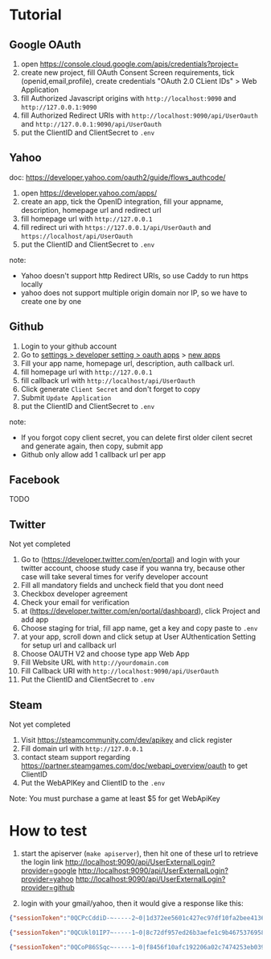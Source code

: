 
# Tutorial

## Google OAuth

1. open https://console.cloud.google.com/apis/credentials?project=
2. create new project, fill OAuth Consent Screen requirements, tick (openid,email,profile), create credentials "OAuth 2.0 CLient IDs" > Web Application
3. fill Authorized Javascript origins with `http://localhost:9090` and `http://127.0.0.1:9090`
4. fill Authorized Redirect URIs with `http://localhost:9090/api/UserOauth` and `http://127.0.0.1:9090/api/UserOauth`
5. put the ClientID and ClientSecret to `.env`

## Yahoo

doc: https://developer.yahoo.com/oauth2/guide/flows_authcode/

1. open https://developer.yahoo.com/apps/
2. create an app, tick the OpenID integration, fill your appname, description, homepage url and redirect url
3. fill homepage url with `http://127.0.0.1`
4. fill redirect uri with `https://127.0.0.1/api/UserOauth` and `https://localhost/api/UserOauth`
5. put the ClientID and ClientSecret to `.env`

note:
- Yahoo doesn't support http Redirect URIs, so use Caddy to run https locally
- yahoo does not support multiple origin domain nor IP, so we have to create one by one

## Github

1. Login to your github account
2. Go to [settings > developer setting > oauth apps](https://github.com/settings/developers) > [new apps](https://github.com/settings/applications/new)
3. Fill your app name, homepage url, description, auth callback url.
4. fill homepage url with `http://127.0.0.1`
5. fill callback url with `http://localhost/api/UserOauth`
6. Click generate `Client Secret` and don't forget to copy
7. Submit `Update Application`
8. put the ClientID and ClientSecret to `.env`

note:
- If you forgot copy client secret, you can delete first older cilent secret and generate again, then copy, submit app
- Github only allow add 1 callback url per app

## Facebook

TODO

## Twitter

Not yet completed

1. Go to (https://developer.twitter.com/en/portal) and login with your twitter account, choose study case if you wanna try, because other case will take several times for verify developer account
2. Fill all mandatory fields and uncheck field that you dont need
3. Checkbox developer agreement
4. Check your email for verification
5. at (https://developer.twitter.com/en/portal/dashboard), click Project and add app
6. Choose staging for trial, fill app name, get a key and copy paste to `.env`
7. at your app, scroll down and click setup at User AUthentication Setting for setup url and callback url
8. Choose OAUTH V2 and choose type app Web App
9. Fill Website URL with `http://yourdomain.com`
10. Fill Callback URI with `http://localhost:9090/api/UserOauth`
11. Put the ClientID and ClientSecret to `.env`

## Steam

Not yet completed

1. Visit https://steamcommunity.com/dev/apikey and click register
2. Fill domain url with `http://127.0.0.1`
3. contact steam support regarding https://partner.steamgames.com/doc/webapi_overview/oauth to get ClientID
4. Put the WebAPIKey and ClientID to the `.env`

Note: You must purchase a game at least $5 for get WebApiKey

# How to test

1. start the apiserver (`make apiserver`), then hit one of these url to retrieve the login link
[http://localhost:9090/api/UserExternalLogin?provider=google](http://localhost:9090/api/UserExternalLogin?provider=google)
[http://localhost:9090/api/UserExternalLogin?provider=yahoo](http://localhost:9090/api/UserExternalLogin?provider=yahoo)
[http://localhost:9090/api/UserExternalLogin?provider=github](http://localhost:9090/api/UserExternalLogin?provider=github)

2. login with your gmail/yahoo, then it would give a response like this:

```json
{"sessionToken":"0QCPcCddiD-~-----2~0|1d372ee5601c427ec97df10fa2bee413660d952e7a0c57d24bba0bf31b50644ca2a2dcb216758c28b488dd4c86a47a41e988c6efbe2a43bcd0794926|0T0mT4j4Koq","error":"","status":0,"OauthUser":{"email":"xxx@gmail.com","email_verified":true,"family_name":"xxx","given_name":"xxx","locale":"en-US","name":"xxx xxx","picture":"https://lh3.googleusercontent.com/a-/AOh14GjfGEGb0xaIbnjdRnZWas3NBhoYdQaCcFb66Pbcag=s96-c","sub":"101959137763910089936"},"Email":"xxx@gmail.com","currentUser":{"id":"144428372796112898","email":"xxx@gmail.com","password":"$2a$10$onkM0VBO90l3DBiRh2sqTeegZKE3JcKIWxzS3clb5rKDI.kjQAIqC","createdAt":0,"createdBy":"0","updatedAt":0,"updatedBy":"0","deletedAt":0,"deletedBy":"0","isDeleted":false,"restoredAt":0,"restoredBy":"0","passwordSetAt":0,"secretCode":"","secretCodeAt":0,"verificationSentAt":0,"verifiedAt":0,"lastLoginAt":0}}
```

```json
{"sessionToken":"0QCUkl01IP7~-----1~0|8c72df957ed26b3aefe1c9b46753769587247af21583bccfe723facde8c7cef88311f43ad3e7c711ecbf3daa797313d24474afe41a8545961ffbb54a|0T0mT4j4Koq","error":"","status":0,"oauthUser":{"email":"xxx@gmail.com","email_verified":false,"family_name":"xxx","gender":"notDisclosed","given_name":"xxx","locale":"id-ID","name":"xxx xxx","nickname":"xxx","picture":"https://s.yimg.com/ag/images/default_user_profile_pic_192sq.jpg","profile_images":{"image128":"https://s.yimg.com/ag/images/default_user_profile_pic_128sq.jpg","image192":"https://s.yimg.com/ag/images/default_user_profile_pic_192sq.jpg","image32":"https://s.yimg.com/ag/images/default_user_profile_pic_32sq.jpg","image64":"https://s.yimg.com/ag/images/default_user_profile_pic_64sq.jpg"},"sub":"3ZQ6ACERLUCI5WMDFQYNHYIRKU"},"email":"xxx@gmail.com","currentUser":{"id":"144428372796112898","email":"xxx@gmail.com","password":"$2a$10$onkM0VBO90l3DBiRh2sqTeegZKE3JcKIWxzS3clb5rKDI.kjQAIqC","createdAt":0,"createdBy":"0","updatedAt":0,"updatedBy":"0","deletedAt":0,"deletedBy":"0","isDeleted":false,"restoredAt":0,"restoredBy":"0","passwordSetAt":0,"secretCode":"","secretCodeAt":0,"verificationSentAt":0,"verifiedAt":0,"lastLoginAt":0}}
```

```json
{"sessionToken":"0QCoP86SSqc~-----1~0|f8456f10afc192206a02c7474253eb039401d7272cd72db0ee22e1d3b3a303d669a43ef225aebb79a5e4e61c5501371468a1d0849a8c89c89715da85|0T0mT4j4Koq","error":"","status":0,"oauthUser":{"avatar_url":"https://avatars.githubusercontent.com/u/1061610?v=4","bio":"Remote Programmer","blog":"http://xxx.blogspot.com","company":"Remote Programmer","created_at":"2011-09-19T09:46:30Z","email":"xxx@gmail.com","events_url":"https://api.github.com/users/xxx/events{/privacy}","followers":85,"followers_url":"https://api.github.com/users/xxx/followers","following":10,"following_url":"https://api.github.com/users/xxx/following{/other_user}","gists_url":"https://api.github.com/users/xxx/gists{/gist_id}","gravatar_id":"","hireable":true,"html_url":"https://github.com/xxx","id":1061610,"location":"Bali, Indonesia","login":"xxx","name":"xxx xxx","node_id":"MDQ6VXNlcjEwNjE2MTA=","organizations_url":"https://api.github.com/users/xxx/orgs","public_gists":47,"public_repos":1951,"received_events_url":"https://api.github.com/users/xxx/received_events","repos_url":"https://api.github.com/users/xxx/repos","site_admin":false,"starred_url":"https://api.github.com/users/xxx/starred{/owner}{/repo}","subscriptions_url":"https://api.github.com/users/xxx/subscriptions","twitter_username":null,"type":"User","updated_at":"2022-01-24T15:11:08Z","url":"https://api.github.com/users/xxx"},"email":"xxx@gmail.com","currentUser":{"id":"144428372796112898","email":"xxx@gmail.com","password":"$2a$10$onkM0VBO90l3DBiRh2sqTeegZKE3JcKIWxzS3clb5rKDI.kjQAIqC","createdAt":0,"createdBy":"0","updatedAt":0,"updatedBy":"0","deletedAt":0,"deletedBy":"0","isDeleted":false,"restoredAt":0,"restoredBy":"0","passwordSetAt":0,"secretCode":"","secretCodeAt":0,"verificationSentAt":0,"verifiedAt":0,"lastLoginAt":0}}
```
